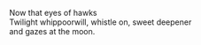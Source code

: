 Now that eyes of hawks    
Twilight whippoorwill, whistle on, sweet deepener    
and gazes at the moon.    

